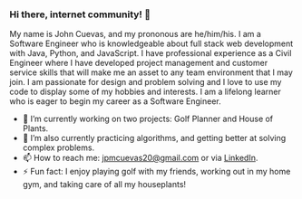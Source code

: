 ### Hi there, internet community! 👋

<!--
**jpmcuevas20/jpmcuevas20** is a ✨ _special_ ✨ repository because its `README.md` (this file) appears on your GitHub profile.
-->
My name is John Cuevas, and my prononous are he/him/his. I am a Software Engineer who is knowledgeable about full stack web development with Java, Python, and JavaScript. I have professional experience as a Civil Engineer where I have developed project management and customer service skills that will make me an asset to any team environment that I may join. I am passionate for design and problem solving and I love to use my code to display some of my hobbies and interests. I am a lifelong learner who is eager to begin my career as a Software Engineer.

- 🔭 I’m currently working on two projects: Golf Planner and House of Plants.  
- 🌱 I’m also currently practicing algorithms, and getting better at solving complex problems.
- 📫 How to reach me: jpmcuevas20@gmail.com or via [LinkedIn](https://www.linkedin.com/in/john-cuevas-115032155/).
- ⚡ Fun fact: I enjoy playing golf with my friends, working out in my home gym, and taking care of all my houseplants!

